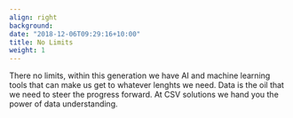 ```yaml
---
align: right
background: 
date: "2018-12-06T09:29:16+10:00"
title: No Limits
weight: 1
---
```


There no limits, within this generation we have AI and machine learning tools that can make us get to whatever lenghts we need. Data is the oil that we need to steer the progress forward. At CSV solutions we hand you the power of data understanding.

